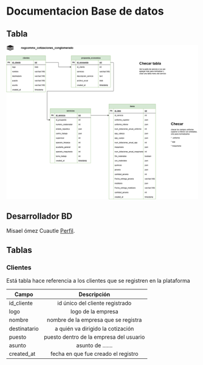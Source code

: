 # Documentacion Base de datos

## Tabla

![This is an alt text.](/backend/db/Cotizaciones-BD.drawio.png "Base de datos actual")

## Desarrollador BD

Misael ómez Cuautle [Perfil](https://www.linkedin.com/in/misael-g%C3%B3mez-cuautle-5976491b9/).



## Tablas

### Clientes
Está tabla hace referencia a los clientes que se registren en la plataforma

| Campo  | Descripción |
| ------------- |:-------------:|
| id_cliente      | id único del cliente registrado    |
| logo      | logo de la empresa     |
| nombre      | nombre de la empresa que se registra     |
| destinatario | a quién va dirigido la cotización|
| puesto| puesto dentro de la empresa del usuario|
| asunto| asunto de .......|
| created_at | fecha en que fue creado el registro|

### 

